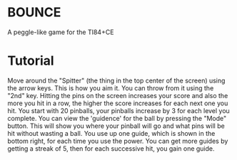 # BOUNCE
A peggle-like game for the TI84+CE

# Tutorial

Move around the "Spitter" (the thing in the top center of the screen) using the arrow keys. This is how you aim it. You can throw from it using the "2nd" key. Hitting the pins on the screen increases your score and also the more you hit in a row, the higher the score increases for each next one you hit. You start with 20 pinballs, your pinballs increase by 3 for each level you complete. You can view the 'guidence' for the ball by pressing the "Mode" button. This will show you where your pinball will go and what pins will be hit without wasting a ball. You use up one guide, which is shown in the bottom right, for each time you use the power. You can get more guides by getting a streak of 5, then for each successive hit, you gain one guide.
